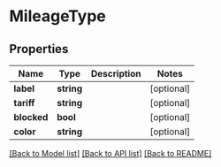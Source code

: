 # MileageType

## Properties

 Name        | Type       | Description | Notes      
-------------|------------|-------------|------------
 **label**   | **string** |             | [optional] 
 **tariff**  | **string** |             | [optional] 
 **blocked** | **bool**   |             | [optional] 
 **color**   | **string** |             | [optional] 

[[Back to Model list]](../../README.md#documentation-for-models) [[Back to API list]](../../README.md#documentation-for-api-endpoints) [[Back to README]](../../README.md)


